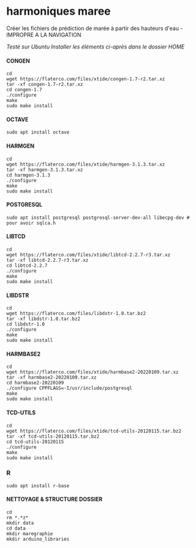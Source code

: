 # harmoniques maree
Créer les fichiers de prédiction de marée à partir des hauteurs d'eau - IMPROPRE A LA NAVIGATION


*Testé sur Ubuntu*
*Installer les éléments ci-après dans le dossier HOME*

#### CONGEN
```
cd
wget https://flaterco.com/files/xtide/congen-1.7-r2.tar.xz
tar -xf congen-1.7-r2.tar.xz
cd congen-1.7
./configure
make
sudo make install

```

#### OCTAVE

```
sudo apt install octave
```

#### HARMGEN

```
cd
wget https://flaterco.com/files/xtide/harmgen-3.1.3.tar.xz
tar -xf harmgen-3.1.3.tar.xz
cd harmgen-3.1.3
./configure
make
sudo make install
```

#### POSTGRESQL

```
sudo apt install postgresql postgresql-server-dev-all libecpg-dev # pour avoir sqlca.h
```


#### LIBTCD
```
cd 
wget https://flaterco.com/files/xtide/libtcd-2.2.7-r3.tar.xz
tar -xf libtcd-2.2.7-r3.tar.xz
cd libtcd-2.2.7
./configure
make
sudo make install
```


#### LIBDSTR
```
cd
wget https://flaterco.com/files/libdstr-1.0.tar.bz2
tar -xf libdstr-1.0.tar.bz2
cd libdstr-1.0
./configure
make
sudo make install
```

#### HARMBASE2
```
cd
wget https://flaterco.com/files/xtide/harmbase2-20220109.tar.xz
tar -xf harmbase2-20220109.tar.xz
cd harmbase2-20220109
./configure CPPFLAGS=-I/usr/include/postgresql 
make
sudo make install
```
#### TCD-UTILS
```
cd
wget https://flaterco.com/files/xtide/tcd-utils-20120115.tar.bz2
tar -xf tcd-utils-20120115.tar.bz2
cd tcd-utils-20120115
./configure
make
sudo make install
```
### R
```
sudo apt install r-base
```
#### NETTOYAGE & STRUCTURE DOSSIER
```
cd
rm *.*z*
mkdir data
cd data
mkdir maregraphie
mkdir arduino_libraries


